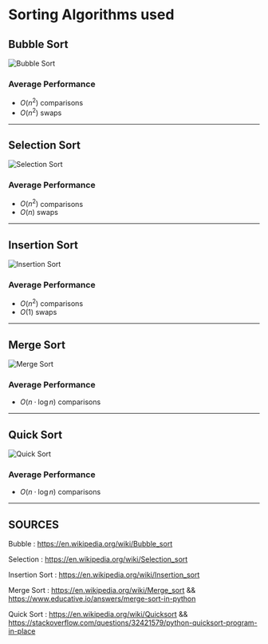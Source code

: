 # Sorting Algorithms used

## Bubble Sort
![Bubble Sort](https://upload.wikimedia.org/wikipedia/commons/c/c8/Bubble-sort-example-300px.gif?20131109191607)

### Average Performance
- $O(n^{2})$ comparisons
- $O(n^{2})$ swaps

---
## Selection Sort
![Selection Sort](https://i2.wp.com/algorithms.tutorialhorizon.com/files/2019/01/Selection-Sort-Gif.gif?ssl=1)

### Average Performance
- $O(n^{2})$ comparisons
- $O(n)$ swaps

---
## Insertion Sort
![Insertion Sort](https://upload.wikimedia.org/wikipedia/commons/0/0f/Insertion-sort-example-300px.gif)

### Average Performance
- $O(n^{2})$ comparisons
- $O(1)$ swaps

---
## Merge Sort
![Merge Sort](https://upload.wikimedia.org/wikipedia/commons/thumb/c/cc/Merge-sort-example-300px.gif/220px-Merge-sort-example-300px.gif)

### Average Performance
- $O(n\cdot \log{n})$ comparisons

---
## Quick Sort
![Quick Sort](https://upload.wikimedia.org/wikipedia/commons/9/9c/Quicksort-example.gif)

### Average Performance
- $O(n\cdot \log{n})$ comparisons

---

## SOURCES
Bubble : https://en.wikipedia.org/wiki/Bubble_sort

Selection : https://en.wikipedia.org/wiki/Selection_sort

Insertion Sort : https://en.wikipedia.org/wiki/Insertion_sort

Merge Sort : https://en.wikipedia.org/wiki/Merge_sort &&
https://www.educative.io/answers/merge-sort-in-python

Quick Sort : https://en.wikipedia.org/wiki/Quicksort && https://stackoverflow.com/questions/32421579/python-quicksort-program-in-place